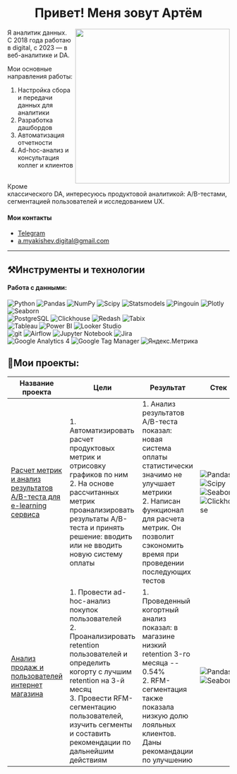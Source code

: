 <h1 align="center"> Привет! Меня зовут Артём</h1>
<img align="right" src="https://i.pinimg.com/originals/f9/57/6f/f9576fca9fc8ef79976a1d6327bbe9ae.gif" width="350">

Я аналитик данных. <br>
С 2018 года работаю в digital, с 2023 — в веб-аналитике и DA. <br>

Мои основные направления работы:
1. Настройка сбора и передачи данных для аналитики 
2. Разработка дашбордов
3. Автоматизация отчетности
4. Ad-hoc-анализ и консультация коллег и клиентов<br><br>
   
Кроме классического DA, интересуюсь продуктовой аналитикой: A/B-тестами, сегментацией пользователей и исследованием UX. 

#### Мои контакты
+ [Telegram](https://t.me/artyom_am)
+ [a.myakishev.digital@gmail.com](mailto:a.myakishev.digital@gmail.com)
--- 
## :hammer_and_pick:Инструменты и технологии 
#### Работа с данными:
![Python](https://img.shields.io/badge/Python-3776AB?style=for-the-badge&logo=python&logoColor=FFA500)
![Pandas](https://img.shields.io/badge/pandas-150458?style=for-the-badge&logo=pandas&logoColor=FFA500)
![NumPy](https://img.shields.io/badge/numpy-%23150458?logo=numpy&logoColor=blue&style=for-the-badge)
![Scipy](https://img.shields.io/badge/Scipy-003786?logo=Scipy&logoColor=white&style=for-the-badge)
![Statsmodels](https://img.shields.io/badge/Statsmodels-4051b5?logo=Statsmodels&logoColor=white&style=for-the-badge)
![Pingouin](https://img.shields.io/badge/pingouin-040203?logo=pingouin&logoColor=dbdbdb&style=for-the-badge)
![Plotly](https://img.shields.io/badge/plotly-003786?logo=plotly&logoColor=119dff&style=for-the-badge)
![Seaborn](https://img.shields.io/badge/Seaborn-444876?logo=seaborn&logoColor=white&style=for-the-badge)<br>
![PostgreSQL](https://img.shields.io/badge/postgresql-4169e1?style=for-the-badge&logo=postgresql&logoColor=white)
![Clickhouse](https://img.shields.io/badge/clickhouse-FFF?style=for-the-badge&logo=Clickhouse&color=333333)
![Redash](https://img.shields.io/badge/Redash-526872?style=for-the-badge&logo=redash&logoColor=ff7964)
![Tabix](https://img.shields.io/badge/tabix-FFF?style=for-the-badge&logo=tabix&color=333333)<br>
![Tableau](https://img.shields.io/badge/Tableau-E97627?style=for-the-badge&logo=Tableau&logoColor=white)
![Power BI](https://img.shields.io/badge/Power_BI-f0c811?style=for-the-badge&logo=powerbi&logoColor=FFA500)
![Looker Studio](https://img.shields.io/badge/Looker_Studio-003786?logo=Lookerstudio&logoColor=white&style=for-the-badge)<br>
![git](https://img.shields.io/badge/GIT-FFF?style=for-the-badge&logo=GIT&color=333333)
![Airflow](https://img.shields.io/badge/airflow-FFF?style=for-the-badge&logo=Apache%20Airflow&color=333333)
![Jupyter Notebook](https://img.shields.io/badge/-Jupyter_Notebook-FFF?style=for-the-badge&logo=Jupyter&color=333333)
![Jira](https://img.shields.io/badge/Jira-0052CC?style=for-the-badge&logo=Jira&logoColor=white)<br>
![Google Analytics 4](https://img.shields.io/badge/Google%20Analytics-E37400?style=for-the-badge&logo=google%20analytics&logoColor=white)
![Google Tag Manager](https://img.shields.io/badge/Google_Tag_Manager-246fdb?style=for-the-badge&logo=yametrika%20analytics&logoColor=white)
![Яндекс.Метрика](https://img.shields.io/badge/Yandex.Metrica-ffd93f?style=for-the-badge&logo=yametrika%20analytics&logoColor=white)

## :scroll:Мои проекты:
| Название проекта                                                                 | Цели                                                                                                                                                            | Результат                                                                                                                                                                                      | Стек                          |
|----------------------------------------------------------------------------------|-----------------------------------------------------------------------------------------------------------------------------------------------------------------|------------------------------------------------------------------------------------------------------------------------------------------------------------------------------------------------|-------------------------------|
| [Расчет метрик и анализ результатов A/B-теста для e-learning сервиса](https://github.com/a-myakishev/e-learning_data_analysis)             | 1. Автоматизировать расчет продуктовых метрик и отрисовку графиков по ним<br>2. На основе рассчитанных метрик проанализировать результаты A/B-теста и принять решение: вводить или не вводить новую систему оплаты | 1. Анализ результатов A/B-теста показал: новая система оплаты статистически значимо не улучшает метрики<br>2. Написан функционал для расчета метрик. Он позволит сэкономить время при проведении последующих тестов | ![Pandas](https://img.shields.io/badge/pandas-150458?style=for-the-badge&logo=pandas&logoColor=FFA500) ![Scipy](https://img.shields.io/badge/Scipy-003786?logo=Scipy&logoColor=white&style=for-the-badge) ![Seaborn](https://img.shields.io/badge/Seaborn-444876?logo=seaborn&logoColor=white&style=for-the-badge) ![Clickhouse](https://img.shields.io/badge/clickhouse-FFF?style=for-the-badge&logo=Clickhouse&color=333333) |
|[Анализ продаж и пользователей интернет магазина](https://github.com/a-myakishev/e_commerce_data_analysis)| 1. Провести ad-hoc-анализ покупок пользователей <br> 2. Проанализировать retention пользователей и определить когорту с лучшим retention на 3-й месяц <br> 3. Провести RFM-сегментацию пользователей, изучить сегменты и составить рекомендации по дальнейшим действиям | 1. Проведенный когортный анализ показал: в магазине низкий retention 3-го месяца -- 0.54% <br> 2. RFM-сегментация также показала низкую долю лояльных клиентов. Даны рекомандации по улучшению | ![Pandas](https://img.shields.io/badge/pandas-150458?style=for-the-badge&logo=pandas&logoColor=FFA500) ![Seaborn](https://img.shields.io/badge/Seaborn-444876?logo=seaborn&logoColor=white&style=for-the-badge) |

